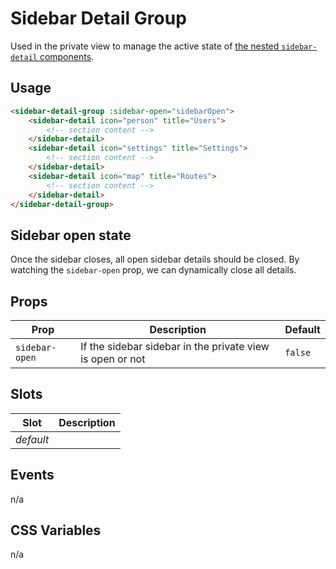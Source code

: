 # Sidebar Detail Group

Used in the private view to manage the active state of [the nested `sidebar-detail` components](../sidebar-detail/).

## Usage

```html
<sidebar-detail-group :sidebar-open="sidebarOpen">
	<sidebar-detail icon="person" title="Users">
		<!-- section content -->
	</sidebar-detail>
	<sidebar-detail icon="settings" title="Settings">
		<!-- section content -->
	</sidebar-detail>
	<sidebar-detail icon="map" title="Routes">
		<!-- section content -->
	</sidebar-detail>
</sidebar-detail-group>
```

## Sidebar open state

Once the sidebar closes, all open sidebar details should be closed. By watching the `sidebar-open` prop, we can
dynamically close all details.

## Props

| Prop           | Description                                               | Default |
| -------------- | --------------------------------------------------------- | ------- |
| `sidebar-open` | If the sidebar sidebar in the private view is open or not | `false` |

## Slots

| Slot      | Description |
| --------- | ----------- |
| _default_ |             |

## Events

n/a

## CSS Variables

n/a

